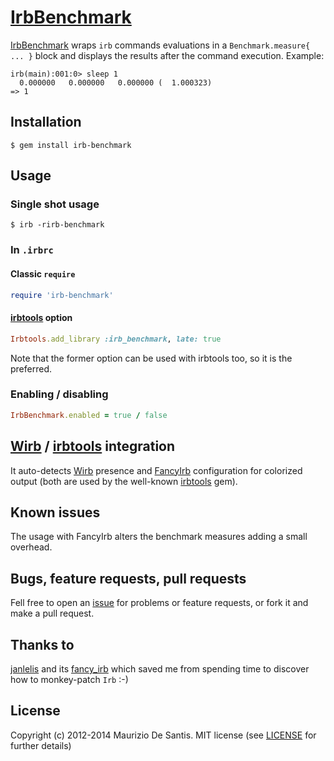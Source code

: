 # [IrbBenchmark](https://github.com/mdesantis/irb-benchmark)

[IrbBenchmark](https://github.com/mdesantis/irb-benchmark) wraps `irb` commands evaluations in a `Benchmark.measure{ ... }` block and displays the results after the command execution. Example:

```
irb(main):001:0> sleep 1
  0.000000   0.000000   0.000000 (  1.000323)
=> 1
```

## Installation

```
$ gem install irb-benchmark
```

## Usage

### Single shot usage

```
$ irb -rirb-benchmark
```

### In `.irbrc`

#### Classic `require`

```ruby
require 'irb-benchmark'
```

#### [irbtools](https://github.com/janlelis/irbtools) option

```ruby
Irbtools.add_library :irb_benchmark, late: true
```

Note that the former option can be used with irbtools too, so it is the preferred.

### Enabling / disabling

```ruby
IrbBenchmark.enabled = true / false
```

## [Wirb](https://github.com/janlelis/wirb) / [irbtools](https://github.com/janlelis/irbtools) integration

It auto-detects [Wirb](https://github.com/janlelis/wirb) presence and [FancyIrb](https://github.com/janlelis/fancy_irb) configuration for colorized output (both are used by the well-known [irbtools](https://github.com/janlelis/irbtools) gem).

## Known issues

The usage with FancyIrb alters the benchmark measures adding a small overhead.

## Bugs, feature requests, pull requests

Fell free to open an [issue](https://github.com/ProGNOMmers/irb-benchmark/issues) for problems or feature requests, or fork it and make a pull request.

## Thanks to
[janlelis](https://github.com/janlelis) and its [fancy_irb](https://github.com/janlelis/fancy_irb) which saved me from spending time to discover how to monkey-patch `Irb` :-)

## License

Copyright (c) 2012-2014 Maurizio De Santis. MIT license (see [LICENSE](LICENSE.txt) for further details)
